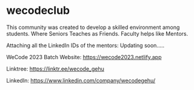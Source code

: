 # wecodeclub
This community was created to develop a skilled environment among students. Where Seniors Teaches as Friends. Faculty helps like Mentors.


Attaching all the LinkedIn IDs of the mentors: Updating soon.....

WeCode 2023 Batch Website: https://wecode2023.netlify.app

Linktree: https://linktr.ee/wecode_gehu

LinkedIn: https://www.linkedin.com/company/wecodegehu/
